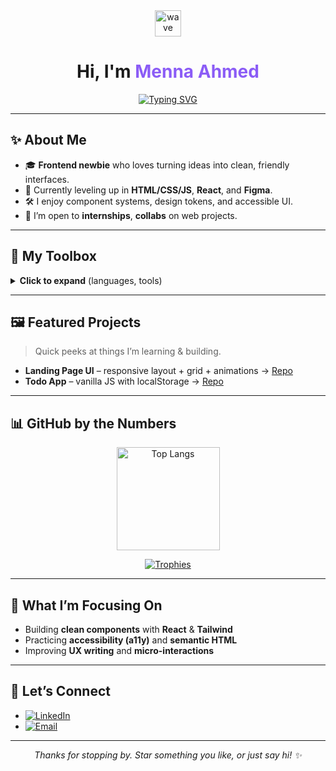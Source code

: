 <!--
README template for a standout animated GitHub profile.
1) Replace ALL occurrences of USERNAME with your actual GitHub username.
2) Replace links for LinkedIn/Behance/Email.
3) Commit this as README.md in a repo named exactly your USERNAME.
-->


<div align="center">

<img src="https://media.giphy.com/media/hvRJCLFzcasrR4ia7z/giphy.gif" width="42" alt="wave"/>

# Hi, I'm <span style="color:#8b5cf6">Menna Ahmed</span>

[![Typing SVG](https://readme-typing-svg.herokuapp.com?font=Fira+Code\&size=22\&duration=3000\&pause=800\&center=true\&vCenter=true\&width=650\&lines=Frontend+Developer+with+React+%26+Vite;I+love+building+modern+web+apps;Learning+%26+improving+every+day;Open+to+internships+and+collabs+%F0%9F%9A%80)](https://git.io/typing-svg)


</div>

---

## ✨ About Me

* 🎓 **Frontend newbie** who loves turning ideas into clean, friendly interfaces.
* 🌱 Currently leveling up in **HTML/CSS/JS**, **React**, and **Figma**.
* 🛠 I enjoy component systems, design tokens, and accessible UI.
* 🤝 I’m open to **internships**, **collabs** on web projects.

---

## 🧰 My Toolbox

<details>
  <summary><b>Click to expand</b> (languages, tools)</summary>
  <br/>
  <p>
    <img alt="HTML" height="32" src="https://cdn.jsdelivr.net/gh/devicons/devicon@latest/icons/html5/html5-original.svg"/>
    <img alt="CSS" height="32" src="https://cdn.jsdelivr.net/gh/devicons/devicon@latest/icons/css3/css3-original.svg"/>
    <img alt="JavaScript" height="32" src="https://cdn.jsdelivr.net/gh/devicons/devicon@latest/icons/javascript/javascript-original.svg"/>
    <img alt="React" height="32" src="https://cdn.jsdelivr.net/gh/devicons/devicon@latest/icons/react/react-original.svg"/>
    <img alt="Bootstrap" height="32" src="https://cdn.jsdelivr.net/gh/devicons/devicon@latest/icons/bootstrap/bootstrap-original.svg"/>
    <img alt="TailwindCSS" height="32" src="https://cdn.jsdelivr.net/gh/devicons/devicon@latest/icons/tailwindcss/tailwindcss-original.svg"/>
    <img alt="Git" height="32" src="https://cdn.jsdelivr.net/gh/devicons/devicon@latest/icons/git/git-original.svg"/>
    <img alt="GitHub" height="32" src="https://cdn.jsdelivr.net/gh/devicons/devicon@latest/icons/github/github-original.svg"/>
    <img alt="VS Code" height="32" src="https://cdn.jsdelivr.net/gh/devicons/devicon@latest/icons/vscode/vscode-original.svg"/>
  </p>
</details>

---

## 🖼️ Featured Projects

> Quick peeks at things I’m learning & building.

* **Landing Page UI** – responsive layout + grid + animations → [Repo](https://github.com/Mennaahmed08/simple-landing-page)  
* **Todo App** – vanilla JS with localStorage → [Repo](https://github.com/Mennaahmed08/To-Do-App)

---

## 📊 GitHub by the Numbers

<div align="center">

<a href="https://github.com/anuraghazra/github-readme-stats"><img alt="Top Langs" height="165" src="https://github-readme-stats.vercel.app/api/top-langs/?username=Mennaahmed08&layout=compact&langs_count=8"/></a>

<a href="https://github.com/ryo-ma/github-profile-trophy"><img alt="Trophies" src="https://github-profile-trophy.vercel.app/?username=Mennaahmed08&row=1&margin-w=8"/></a>

</div>

---

## 🎯 What I’m Focusing On

* Building **clean components** with **React** & **Tailwind**
* Practicing **accessibility (a11y)** and **semantic HTML**
* Improving **UX writing** and **micro-interactions**

---

## 💬 Let’s Connect

* [![LinkedIn](https://img.shields.io/badge/LinkedIn-Menna%20Ahmed-0A66C2?logo=linkedin&logoColor=white&style=for-the-badge)](https://www.linkedin.com/in/menna-ahmed-3a5484324/)
* [![Email](https://img.shields.io/badge/Email-menna128492%40gmail.com-EA4335?logo=gmail&logoColor=white&style=for-the-badge)](mailto:menna128492@gmail.com)

---

<p align="center">
  <i>Thanks for stopping by. Star something you like, or just say hi! ✨</i>
</p>
